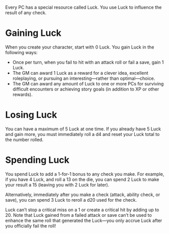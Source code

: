 Every PC has a special resource called Luck. You use Luck to influence the result of any check.
# Gaining Luck
When you create your character, start with 0 Luck. You gain Luck in the following ways:
* Once per turn, when you fail to hit with an attack roll or fail a save, gain 1 Luck.
* The GM can award 1 Luck as a reward for a clever idea, excellent roleplaying, or pursuing an interesting—rather than optimal—choice.
* The GM can award any amount of Luck to one or more PCs for surviving difficult encounters or achieving story goals (in addition to XP or other rewards).
# Losing Luck
You can have a maximum of 5 Luck at one time. If you already have 5 Luck and gain more, you must immediately roll a d4 and reset your Luck total to the number rolled.
# Spending Luck
You spend Luck to add a 1-for-1 bonus to any check you make. For example, if you have 4 Luck, and roll a 13 on the die, you can spend 2 Luck to make your result a 15 (leaving you with 2 Luck for later).

Alternatively, immediately after you make a check (attack, ability check, or save), you can spend 3 Luck to reroll a d20 used for the check.

Luck can’t stop a critical miss on a 1 or create a critical hit by adding up to 20. Note that Luck gained from a failed attack or save can’t be used to enhance the same roll that generated the Luck—you only accrue Luck after you officially fail the roll!